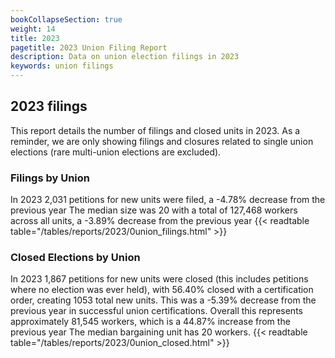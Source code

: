 ```yaml
---
bookCollapseSection: true
weight: 14
title: 2023
pagetitle: 2023 Union Filing Report
description: Data on union election filings in 2023
keywords: union filings
---
```


## 2023 filings

This report details the number of filings and closed units in 2023. As a reminder, we are only showing filings and closures related to single union elections (rare multi-union elections are excluded).

### Filings by Union
In 2023 2,031 petitions for new units were filed, a -4.78% decrease from the previous year The median size was 20 with a total of 127,468 workers across all units, a -3.89% decrease from the previous year
{{< readtable table="/tables/reports/2023/0union_filings.html" >}}

### Closed Elections by Union
In 2023 1,867 petitions for new units were closed (this includes petitions where no election was ever held), with 56.40% closed with a certification order, creating 1053 total new units. This was a -5.39% decrease from the previous year in successful union certifications. Overall this represents approximately 81,545 workers, which is a 44.87% increase from the previous year The median bargaining unit has 20 workers.
{{< readtable table="/tables/reports/2023/0union_closed.html" >}}
